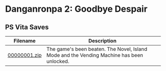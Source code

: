 # Danganronpa 2: Goodbye Despair

## PS Vita Saves

| Filename | Description |
|----------|-------------|
| [00000001.zip](00000001.zip) | The game&#39;s been beaten. The Novel, Island Mode and the Vending Machine has been unlocked.  |
